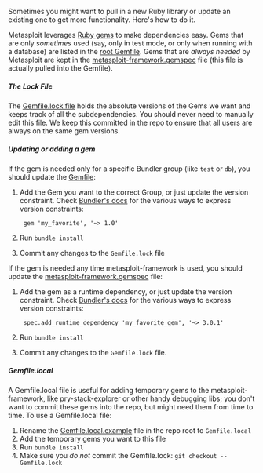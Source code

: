 Sometimes you might want to pull in a new Ruby library or update an existing one to get more functionality. Here's how to do it.

Metasploit leverages [Ruby gems](https://rubygems.org/) to make dependencies easy. Gems that are only *sometimes* used (say, only in test mode, or only when running with a database) are listed in the [root Gemfile](https://github.com/rapid7/metasploit-framework/blob/master/Gemfile). Gems that are *always needed* by Metasploit are kept in the [metasploit-framework.gemspec](https://github.com/rapid7/metasploit-framework/blob/master/metasploit-framework.gemspec) file (this file is actually pulled into the Gemfile).

##### The Lock File

The [Gemfile.lock file](https://github.com/rapid7/metasploit-framework/blob/master/Gemfile.lock) holds the absolute versions of the Gems we want and keeps track of all the subdependencies. You should never need to manually edit this file. We keep this committed in the repo to ensure that all users are always on the same gem versions.

##### Updating or adding a gem

If the gem is needed only for a specific Bundler group (like `test` or `db`), you should update the [Gemfile](https://github.com/rapid7/metasploit-framework/blob/master/Gemfile):

1. Add the Gem you want to the correct Group, or just update the version constraint. Check [Bundler's docs](http://bundler.io/gemfile.html) for the various ways to express version constraints:

        gem 'my_favorite', '~> 1.0'

2. Run `bundle install`
3. Commit any changes to the `Gemfile.lock` file

If the gem is needed any time metasploit-framework is used, you should update the [metasploit-framework.gemspec](https://github.com/rapid7/metasploit-framework/blob/master/metasploit-framework.gemspec) file:

1. Add the gem as a runtime dependency, or just update the version constraint. Check [Bundler's docs](http://bundler.io/gemfile.html) for the various ways to express version constraints:

        spec.add_runtime_dependency 'my_favorite_gem', '~> 3.0.1'

2. Run `bundle install`
3. Commit any changes to the `Gemfile.lock` file.

##### Gemfile.local

A Gemfile.local file is useful for adding temporary gems to the metasploit-framework, like pry-stack-explorer or other handy debugging libs; you don't want to commit these gems into the repo, but might need them from time to time. To use a Gemfile.local file:

1. Rename the [Gemfile.local.example](https://github.com/rapid7/metasploit-framework/blob/master/Gemfile.local.example) file in the repo root to `Gemfile.local`
2. Add the temporary gems you want to this file
3. Run `bundle install`
4. Make sure you _do not_ commit the Gemfile.lock: `git checkout -- Gemfile.lock`
